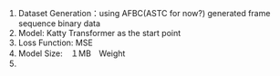 1. Dataset Generation：using AFBC(ASTC for now?)  generated frame sequence binary data
2. Model: Katty Transformer as the start point
3. Loss Function: MSE
4. Model Size:　１MB　Weight
5. 
